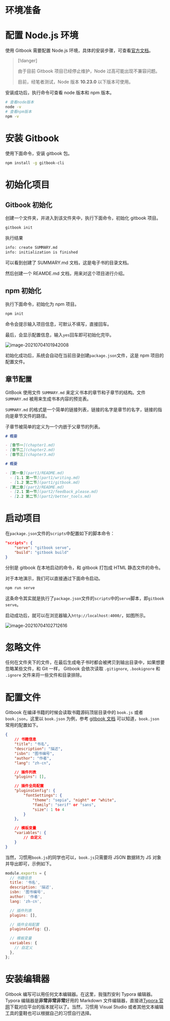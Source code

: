<h1 class="article-title no-number">环境准备</h1>

# 配置 Node.js 环境

使用 Gitbook 需要配置 Node.js 环境，具体的安装步骤，可查看[官方文档](https://nodejs.org/zh-cn/download/)。

> [!danger]
>
> 由于目前 Gitbook 项目已经停止维护，Node 过高可能出现不兼容问题。
>
> 目前，经笔者测试，Node 版本 **10.23.0** 以下版本可使用。

安装成功后，执行命令可查看 node 版本和 npm 版本。

```sh
# 查看node版本
node -v
# 查看npm版本
npm -v
```

# 安装 Gitbook

使用下面命令，安装 gitbook 包。

```sh
npm install -g gitbook-cli
```

# 初始化项目

## Gitbook 初始化

创建一个文件夹，并进入到该文件夹中，执行下面命令，初始化 gitbook 项目。

```sh
gitbook init
```

执行结果

```sh
info: create SUMMARY.md
info: initialization is finished
```

可以看到创建了 SUMMARY.md 文档，这是电子书的目录文档。

然后创建一个 REAMDE.md 文档，用来对这个项目进行介绍。

## npm 初始化

执行下面命令，初始化为 npm 项目。

```sh
npm init
```

命令会提示输入项目信息，可默认不填写，直接回车。

最后，会显示配置信息，输入`yes`回车即可初始化完毕。

![image-20210704101942008](assets/image-20210704101942008.png)

初始化成功后，系统会自动在当前目录创建`package.json`文件，这是 npm 项目的配置文件。

## 章节配置

GitBook 使用文件 `SUMMARY.md` 来定义书本的章节和子章节的结构。文件 `SUMMARY.md` 被用来生成书本内容的预览表。

`SUMMARY.md` 的格式是一个简单的链接列表，链接的名字是章节的名字，链接的指向是章节文件的路径。

子章节被简单的定义为一个内嵌于父章节的列表。

```markdown
# 概要

- [章节一](chapter1.md)
- [章节二](chapter2.md)
- [章节三](chapter3.md)
```

```markdown
# 概要

- [第一章](part1/README.md)
  - [1.1 第一节](part1/writing.md)
  - [1.2 第二节](part1/gitbook.md)
- [第二章](part2/README.md)
  - [2.1 第一节](part2/feedback_please.md)
  - [2.2 第二节](part2/better_tools.md)
```

# 启动项目

在`package.json`文件的`scripts`中配置如下的脚本命令：

```json
"scripts": {
    "serve": "gitbook serve",
    "build": "gitbook build"
}
```

分别是 gitbook 在本地启动的命令，和 gitbook 打包成 HTML 静态文件的命令。

对于本地演示，我们可以直接通过下面命令启动。

```sh
npm run serve
```

这条命令其实就是执行了`package.json`文件的`scripts`中的`serve`脚本，即`gitbook serve`。

启动成功后，就可以在浏览器输入`http://localhost:4000/`，如图所示。

![image-20210704102712616](assets/image-20210704102712616.png)

# 忽略文件

任何在文件夹下的文件，在最后生成电子书时都会被拷贝到输出目录中，如果想要忽略某些文件，和 Git 一样， Gitbook 会依次读取 `.gitignore`, `.bookignore` 和 `.ignore` 文件来将一些文件和目录排除。

# 配置文件

Gitbook 在编译书籍的时候会读取书籍源码顶层目录中的 `book.js` 或者 `book.json`，这里以 `book.json` 为例，参考 [gitbook 文档](https://github.com/GitbookIO/gitbook) 可以知道，`book.json` 常用的配置如下。

```json
{
    // 书籍信息
    "title": "书名",
    "description": "描述",
    "isbn": "图书编号",
  	"author": "作者",
  	"lang": "zh-cn",

    // 插件列表
    "plugins": [],

    // 插件全局配置
    "pluginsConfig": {
        "fontSettings": {
            "theme": "sepia", "night" or "white",
            "family": "serif" or "sans",
            "size": 1 to 4
        }
    },

  	// 模板变量
  	"variables": {
      	// 自定义
    }
}
```

当然，习惯用`book.js`的同学也可以，`book.js`只需要将 JSON 数据转为 JS 对象并导出即可，示例如下。

```js
module.exports = {
  // 书籍信息
  title: '书名',
  description: '描述',
  isbn: '图书编号',
  author: '作者',
  lang: 'zh-cn',

  // 插件列表
  plugins: [],

  // 插件全局配置
  pluginsConfig: {},

  // 模板变量
  variables: {
    // 自定义
  },
};
```

# 安装编辑器

Gitbook 编写可以用任何文本编辑器。在这里，我强烈安利 Typora 编辑器。Typora 编辑器是**非常非常非常**好用的 Markdown 文件编辑器，直接进[Typora 官网](https://www.typora.io/)下载对应平台的版本就可以了。当然，习惯用 Visual Studio 或者其他文本编辑工具的童鞋也可以根据自己的习惯自行选择。
